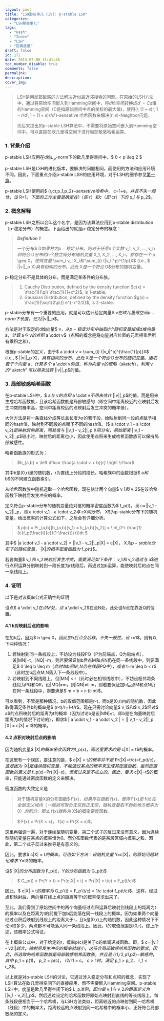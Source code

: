 ```yaml
---
layout: post
title: "LSH那些事儿 (IV): p-stable LSH"
categories:
  - "LSH那些事儿"
tags:
  - "Hash"
  - "Index"
  - "LSH"
  - "距离度量"
draft: false
id: 172
date: 2013-05-06 11:41:46
toc_number_disable: true
comments: false
permalink:
description:
cover_img:
---
```


> LSH是用局部敏感的方法解决近似最近邻搜索的问题。在原始的LSH方法中，通过将原始空间嵌入到Hamming空间中，将$d$维空间转换成${d}' = Cd$维的Hamming空间（C是指原始空间中点的坐标的最大值)，使用$(r,(1+e)r,1-r/{d}',1-(1+e)r/{d}')$-sensetive 哈希函数来解决$(r,e)$-Neighbor问题。
>
>   而后来提出的p-stable LSH算法中，不需要将原始空间嵌入到Hamming空间中，可以直接在欧几里得空间下进行局部敏感哈希运算。

### 1. 背景介绍

p-stable LSH应用在d维$L_p$-norm下的欧几里得空间中，$ 0 < p \leq 2 $

p-stable LSH是LSH的进化版本，要解决的问题相同，而使用的方法和应用环境不同。因此，下面重点介绍p-stable LSH的应用环境，对于LSH的细节参见[第一篇](http://wp.me/p61l9A-1B)。

p-stable LSH使用的$ (r,cr,p_1,p_2)$-sensetive哈希中，$ c=1+e$，并且不失一般性，设$ R=1$。下面的工作主要是确定在1（即$ r$）和 c（即$ cr$）下的$ p_1$与$ p_2$。

### 2. 概念解释

p-stable LSH之所以会叫这个名字，是因为该算法应用到p-stable distribution（p-稳定分布）的概念。下面给出的就是p-稳定分布的概念：

> **_Definition 1_**
>
>   一个分布$ D$如果称为p-稳定分布，则对于任意n个实数$ v_1, v_2, ..., v_n$和符合$ D$分布的n个独立同分布随机变量$ X_1, X_2, ..., X_n$，都存在一个$ p \geq 0$，使得变量$ \sum_i v_i X_i$和$ \sum_{i} (|v_i|^p)^{1/p}X$ (i.e., $ ||v||_p X$) 具有相同的分布，此处$ X$是一个符合$ D$分布的随机变量。

p-稳定分布不是具体的分布，而是满足某条件的分布族。

> 1.  Cauchy Distribution, defined by the density function $c(x) = \frac{1}{\pi} \frac{1}{1+x^2}$, is 1-stable.
> 2.  Gaussian Distribution, defined by the density function $g(x) = \frac{1}{\sqrt{2\pi}} e^{-x^2/2}$, is 2-stable.

p-stable分布有一个重要的应用，就是可以估计给定向量$ v$在欧几里得空间p-norm下长度，记为$||v||_p$。

方法是对于取定的d维向量$ v$，从p-稳定分布中抽取d个随机变量组成d维向量$ a$，计算$ a$与$ v$的点积$ a \cdot v$（点积的概念是将向量对应位置的元素相乘后所有乘积之和）。

根据p-stable的定义，由于$ a \cdot v = \sum_{i} (|v_i|^p)^{\frac{1}{p}}X$ (i.e., $ ||v||_p X$)，具有相同的分布，此处$ X$是一个符合$ D$分布的随机变量。选取若干个向量$ a$，计算多个$ a \cdot v$的值，称为向量$ v$的概略（sketch），利用$ v$的“sketch”可以用来估算$ ||v||_p$的值。

### 3. 局部敏感哈希函数

在p-stable LSH中，$ a$与$ v$的点积$ a \cdot v$不用来估计$ ||v||_p$的值，而是用来生成哈希函数族，且该哈希函数族是局部敏感的（即空间中距离较近的点映射后发生冲突的概率高，空间中距离较远的点映射后发生冲突的概率低）。

大体方法是将一条直线分成等长且长度为r的若干段，给映射到同一段的点赋予相同的hash值，映射到不同段的点赋予不同的hash值。($ a \cdot v_1 - a \cdot v_2$)是映射后的距离，而其值与$ ||v_1 - v_2||_p X$同分布，原始距离$ ||v_1 - v_2||_p$较小时，映射后的距离也小，因此使用点积来生成哈希函数族可以保持局部敏感性。

哈希函数族的形式为：

> $h_{a,b} = \left \lfloor \frac{a \cdot v + b}{r} \right \rfloor$

其中b是(0,r)里的随机数，r为直线上分段的段长。哈希族中的函数根据$ a$和$ b$的不同建立函数索引。

从哈希函数族中随机选取一个哈希函数，现在估计两个向量$ v_1$和$ v_2$在该哈希函数下映射后发生冲突的概率。

定义符合p-stable分布的随机变量绝对值的概率密度函数为$ f_p(t)$。设$ c=||v_1 - v_2||_p$，则$ a \cdot v_1 - a \cdot v_2$与$ cX$同分布，$ X$为p-stable分布下的随机变量。给出概率的计算公式如下，之后会有详细分析。

> $ p(c) = Pr_{a,b}[h_{a,b}(v_1) = h_{a,b}(v_2)] = \int_0^r \frac{1}{c}f_p(\frac{t}{c})(1-\frac{t}{r})dt $

其中$ |a \cdot v_1 - a \cdot v_2| = ||v_1 - v_2||_p|X| = c|X|$，$ X$为p-stable分布下的随机变量，$ |X|$的概率密度函数为$ f_p(t)$。

若要向量$ v_1$和$ v_2$映射后发生冲突，需要满足如下条件：$ v_1$和$ v_2$通过与$ a$进行点积运算分别映射到一段长度为r线段后，再通过加b运算，能使映射后的点在同一条线段上。

### 4. 证明

以下是对该概率公式正确性的证明

设点$ a \cdot v_1$在点M处，点$ a \cdot v_2$在点N处，此处设N点在靠近Q的位置。

#### 4.1 b对映射后点的影响

在加b后，因为$ b \geq 0$，因此加b后点会后移。不失一般性，设$ r=1$，则有以下两种情况：

1.  若映射到同一条线段上，不妨设为线段PQ（P为前端点，Q为后端点），设|MN|=t，|NQ|=m，则若要保证加b后点M和点N仍在同一条线段中，则要满足$ 0 \leq b \leq m$（此时加b后M,N仍在线段PQ中），或者$ t+m \leq b < r$（此时加b后点M,N落入下一条线段中）。
2.  若映射到不同线段上，但|MN| &lt; r（此时必在相邻线段中），不妨设相邻两条线段为PQ和QR，设|MQ|=m，则|QN|=t-m，则若要保证加b后点M和点N仍在同一条线段中，则要满足$ m < b < r-(t-m)$。

<p>可以看到，不管是那种情况，b的取值范围都是r-t，而b是(0,r)内的随机数，因此取得满足条件b的概率是$ (r-t)/r=1-t/r$。现在只需讨论向量$ v_1$和$ v_2$经过$ a$的点积映射后的距离为t的概率（因为讨论b是设|MN|=t，即b是在向量映射后距离为t的情况下讨论的），即求$ | a \cdot v_1 - a \cdot v_2 | = || v_1 - v_2||_p |X| = c|X| = t$的概率。

#### 4.2 点积对映射后点的影响

因为随机变量$ |X|$的概率密度函数为$f_p(x)$，而这里要求的是$ c|X| = t$的概率。

在这里有一个误区，要注意的是，$ c|X| = t$的概率并不是$ Pr(|X|=t/c)=f_p(t/c)$，这是因为$ |X|$是连续随机变量，不能通过某点的概率来生成其密度函数，虽然密度函数的意义是$ f_p(x)=Pr(|X|=x)$，但反过来是不成立的。因此，要求$ c|X|=t$的概率，只能通过密度函数的定义来解决。

密度函数的大致定义是

> 对于随机变量X的分布函数$ F(x)$，如果存在函数$ f(x)$，使得$ F(x)$是$ f(x)$在全部定义域内（一般就可取负无穷到正无穷，随机变量取不到的地方概率为0）的积分，那么$ f(x)$就称为$ X$的概率密度函数。
>
>   $ F(x) = Pr(X < x)$，$ f(x) = Pr(X = x)$。

这里再强调一遍，对于连续型随机变量，第二个式子的反过来没有意义，因为连续型随机变量在某点的概率恒为0。而分布函数代表的是某段区域内概率之和，因此，第二个式子反过来推导是有意义的。

因此，要求$ c|X| = t$的概率，可用如下方法：设随机变量$ Y=c|X|$，则原始问题转化成求$ Y=t$的概率。

设$ |X|$的分布函数为$ F_p(t)$，Y的分布函数为$ G_p(t)$

> $ G_p(t) = Pr(Y < t) = Pr(c|X| < t) = Pr(|X| < t/c) = F_p(t/c)$

因此，$ c|X| = t$的概率为$ G_p'(t) = F_p'(t/c) = 1/c \cdot f_p(t/c)$，这样，经过点积映射后，两向量在线上点的距离等于t的概率便求出来了。

至此，我们得到了原始空间中的两个向量经过点积运算后映射到线段上的距离为t的概率以及在距离为t的前提下加b后能落在同一线段上的概率。因为如果两个向量经过点积后映射到线段上的距离大于r，且b是(0,r)上的随机数，因此这种情况下不论b取多少，两点都不可能落入同一条线段上。因此，t的取值范围是(0,r)。综上所述，该概率公式得证。

在上概率公式中，对于给定的r，概率p(c)是关于c的单调递减函数。即，$ c=||v_1 - v2||$越大，映射后发生冲突的概率就越小，这符合局部敏感哈希函数的要求。因此，所选取的哈希函数族是局部敏感哈希函数族，并且是$ (r1,r2,p1,p2)$-敏感的，其中$ p_1 = p(1)$，$ p_2 = p(c)$，$ r2/r1 = c$。$ c > 1$时，满足$ p_1 > p_2$，$ r_1 < r_2$。

以上就是对p-stable LSH的讨论，它通过涉入稳定分布和点积的概念，实现了LSH算法在欧几里得空间下的直接应用，而不需要嵌入Hamming空间。p-stable LSH中，度量是欧几里得空间下的$ L_p$准则，即向量$ v_1$与$ v_2$的距离定义为$ ||v_1 - v_2||_p$，然后通过设定的哈希函数将原始点映射到直线的等长线段上，每条线段便相当于一个哈希桶，与LSH方法类似，距离较近的点映射到同一哈希桶（线段）中的概率大，距离较远的点映射到同一哈希桶中的概率小，正好符合局部敏感的定义。
